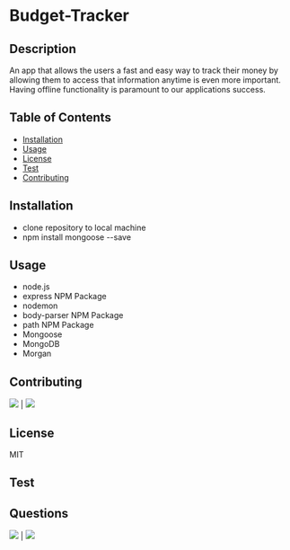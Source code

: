 # Budget-Tracker

## Description
            
An app that allows the users a fast and easy way to track their money by allowing them to access that information anytime is even more important. Having offline functionality is paramount to our applications success.

            
## Table of Contents
            
* [Installation](#Installation)
* [Usage](#Usage)
* [License](#License)
* [Test](#Test)
* [Contributing](#Contributing)
            
        
## Installation
            
* clone repository to local machine
* npm install mongoose --save

## Usage

* node.js
* express NPM Package
* nodemon
* body-parser NPM Package 
* path NPM Package
* Mongoose
* MongoDB
* Morgan         
            
## Contributing
            
[![](https://img.shields.io/badge/gitHub-makiwumi-blue?style=plastic)](https://www.github.com/makiwumi) | 
[![](https://img.shields.io/badge/email-mfakiwumi1992@yahoo.com-purple?style=plastic)](mailto:mfakiwumi1992@yahoo.com)

 
## License
            
MIT
        
## Test

            
## Questions
            
[![](https://img.shields.io/badge/gitHub-makiwumi-blue?style=plastic)](https://www.github.com/makiwumi) | 
[![](https://img.shields.io/badge/email-mfakiwumi1992@yahoo.com-purple?style=plastic)](mailto:mfakiwumi1992@yahoo.com)
